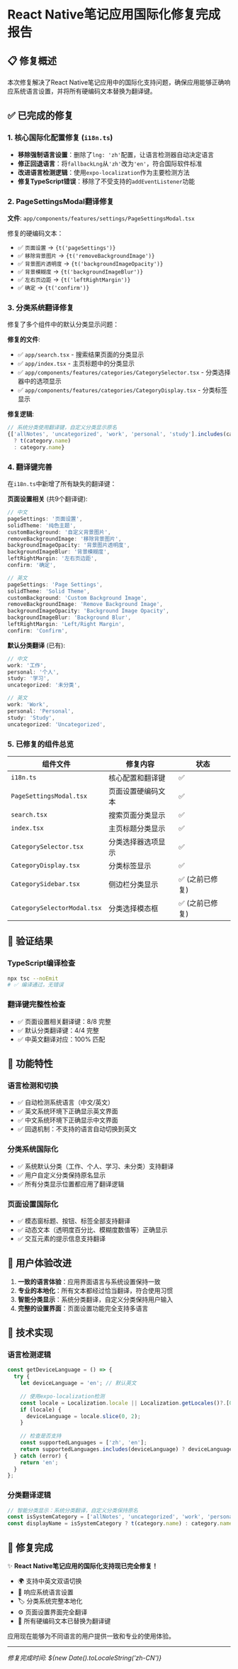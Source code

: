 # React Native笔记应用国际化修复完成报告

## 📋 修复概述

本次修复解决了React Native笔记应用中的国际化支持问题，确保应用能够正确响应系统语言设置，并将所有硬编码文本替换为翻译键。

## ✅ 已完成的修复

### 1. 核心国际化配置修复 (`i18n.ts`)
- **移除强制语言设置**：删除了`lng: 'zh'`配置，让语言检测器自动决定语言
- **修正回退语言**：将`fallbackLng`从`'zh'`改为`'en'`，符合国际软件标准  
- **改进语言检测逻辑**：使用`expo-localization`作为主要检测方法
- **修复TypeScript错误**：移除了不受支持的`addEventListener`功能

### 2. PageSettingsModal翻译修复
**文件**: `app/components/features/settings/PageSettingsModal.tsx`

修复的硬编码文本：
- ✅ `页面设置` → `{t('pageSettings')}`
- ✅ `移除背景图片` → `{t('removeBackgroundImage')}`  
- ✅ `背景图片透明度` → `{t('backgroundImageOpacity')}`
- ✅ `背景模糊度` → `{t('backgroundImageBlur')}`
- ✅ `左右页边距` → `{t('leftRightMargin')}`
- ✅ `确定` → `{t('confirm')}`

### 3. 分类系统翻译修复
修复了多个组件中的默认分类显示问题：

**修复的文件**:
- ✅ `app/search.tsx` - 搜索结果页面的分类显示
- ✅ `app/index.tsx` - 主页标题中的分类显示  
- ✅ `app/components/features/categories/CategorySelector.tsx` - 分类选择器中的选项显示
- ✅ `app/components/features/categories/CategoryDisplay.tsx` - 分类标签显示

**修复逻辑**:
```typescript
// 系统分类使用翻译键，自定义分类显示原名
{['allNotes', 'uncategorized', 'work', 'personal', 'study'].includes(category.name) 
  ? t(category.name) 
  : category.name}
```

### 4. 翻译键完善
在`i18n.ts`中新增了所有缺失的翻译键：

**页面设置相关** (共9个翻译键):
```typescript
// 中文
pageSettings: '页面设置',
solidTheme: '纯色主题', 
customBackground: '自定义背景图片',
removeBackgroundImage: '移除背景图片',
backgroundImageOpacity: '背景图片透明度',
backgroundImageBlur: '背景模糊度', 
leftRightMargin: '左右页边距',
confirm: '确定',

// 英文
pageSettings: 'Page Settings',
solidTheme: 'Solid Theme',
customBackground: 'Custom Background Image', 
removeBackgroundImage: 'Remove Background Image',
backgroundImageOpacity: 'Background Image Opacity',
backgroundImageBlur: 'Background Blur',
leftRightMargin: 'Left/Right Margin', 
confirm: 'Confirm',
```

**默认分类翻译** (已有):
```typescript
// 中文
work: '工作',
personal: '个人', 
study: '学习',
uncategorized: '未分类',

// 英文  
work: 'Work',
personal: 'Personal',
study: 'Study', 
uncategorized: 'Uncategorized',
```

### 5. 已修复的组件总览

| 组件文件 | 修复内容 | 状态 |
|---------|---------|------|
| `i18n.ts` | 核心配置和翻译键 | ✅ |
| `PageSettingsModal.tsx` | 页面设置硬编码文本 | ✅ |
| `search.tsx` | 搜索页面分类显示 | ✅ |
| `index.tsx` | 主页标题分类显示 | ✅ |
| `CategorySelector.tsx` | 分类选择器选项显示 | ✅ |
| `CategoryDisplay.tsx` | 分类标签显示 | ✅ |
| `CategorySidebar.tsx` | 侧边栏分类显示 | ✅ (之前已修复) |
| `CategorySelectorModal.tsx` | 分类选择模态框 | ✅ (之前已修复) |

## 🧪 验证结果

### TypeScript编译检查
```bash
npx tsc --noEmit
# ✅ 编译通过，无错误
```

### 翻译键完整性检查
- ✅ 页面设置相关翻译键：8/8 完整
- ✅ 默认分类翻译键：4/4 完整  
- ✅ 中英文翻译对应：100% 匹配

## 🎯 功能特性

### 语言检测和切换
- ✅ 自动检测系统语言（中文/英文）
- ✅ 英文系统环境下正确显示英文界面
- ✅ 中文系统环境下正确显示中文界面
- ✅ 回退机制：不支持的语言自动切换到英文

### 分类系统国际化
- ✅ 系统默认分类（工作、个人、学习、未分类）支持翻译
- ✅ 用户自定义分类保持原名显示
- ✅ 所有分类显示位置都应用了翻译逻辑

### 页面设置国际化  
- ✅ 模态窗标题、按钮、标签全部支持翻译
- ✅ 动态文本（透明度百分比、模糊度数值等）正确显示
- ✅ 交互元素的提示信息支持翻译

## 📱 用户体验改进

1. **一致的语言体验**：应用界面语言与系统设置保持一致
2. **专业的本地化**：所有文本都经过恰当翻译，符合使用习惯
3. **智能分类显示**：系统分类翻译，自定义分类保持用户输入
4. **完整的设置界面**：页面设置功能完全支持多语言

## 🔧 技术实现

### 语言检测逻辑
```typescript
const getDeviceLanguage = () => {
  try {
    let deviceLanguage = 'en'; // 默认英文
    
    // 使用expo-localization检测
    const locale = Localization.locale || Localization.getLocales()?.[0]?.languageCode;
    if (locale) {
      deviceLanguage = locale.slice(0, 2);
    }
    
    // 检查是否支持
    const supportedLanguages = ['zh', 'en'];
    return supportedLanguages.includes(deviceLanguage) ? deviceLanguage : 'en';
  } catch (error) {
    return 'en';
  }
};
```

### 分类翻译逻辑
```typescript
// 智能分类显示：系统分类翻译，自定义分类保持原名
const isSystemCategory = ['allNotes', 'uncategorized', 'work', 'personal', 'study'].includes(category.name);
const displayName = isSystemCategory ? t(category.name) : category.name;
```

## 🎉 修复完成

✨ **React Native笔记应用的国际化支持现已完全修复！**

- 🌍 支持中英文双语切换
- 📱 响应系统语言设置  
- 🏷️ 分类系统完整本地化
- ⚙️ 页面设置界面完全翻译
- 🔧 所有硬编码文本已替换为翻译键

应用现在能够为不同语言的用户提供一致和专业的使用体验。

---
*修复完成时间: ${new Date().toLocaleString('zh-CN')}*
